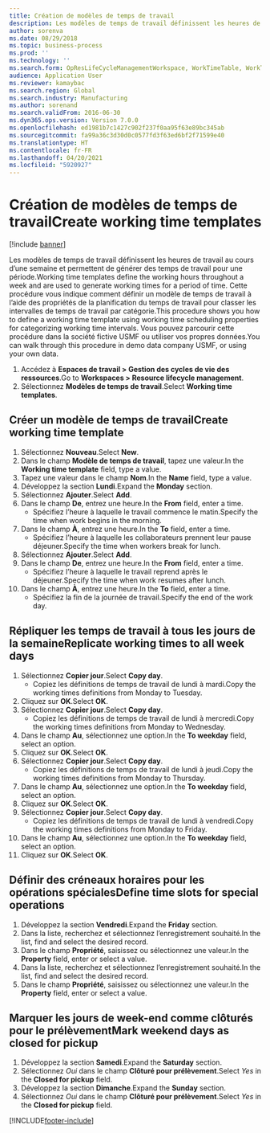 ```yaml
---
title: Création de modèles de temps de travail
description: Les modèles de temps de travail définissent les heures de travail au cours d’une semaine et permettent de générer des temps de travail pour une période.
author: sorenva
ms.date: 08/29/2018
ms.topic: business-process
ms.prod: ''
ms.technology: ''
ms.search.form: OpResLifeCycleManagementWorkspace, WorkTimeTable, WorkTimeCopyDayDialog, WorkPeriodTemplate
audience: Application User
ms.reviewer: kamaybac
ms.search.region: Global
ms.search.industry: Manufacturing
ms.author: sorenand
ms.search.validFrom: 2016-06-30
ms.dyn365.ops.version: Version 7.0.0
ms.openlocfilehash: ed1981b7c1427c902f237f0aa95f63e89bc345ab
ms.sourcegitcommit: fa99a36c3d30d0c0577fd3f63ed6bf2f71599e40
ms.translationtype: HT
ms.contentlocale: fr-FR
ms.lasthandoff: 04/20/2021
ms.locfileid: "5920927"
---
```

# <a name="create-working-time-templates"></a><span data-ttu-id="d9bdf-103">Création de modèles de temps de travail</span><span class="sxs-lookup"><span data-stu-id="d9bdf-103">Create working time templates</span></span>

[!include [banner](../../includes/banner.md)]

<span data-ttu-id="d9bdf-104">Les modèles de temps de travail définissent les heures de travail au cours d’une semaine et permettent de générer des temps de travail pour une période.</span><span class="sxs-lookup"><span data-stu-id="d9bdf-104">Working time templates define the working hours throughout a week and are used to generate working times for a period of time.</span></span> <span data-ttu-id="d9bdf-105">Cette procédure vous indique comment définir un modèle de temps de travail à l’aide des propriétés de la planification du temps de travail pour classer les intervalles de temps de travail par catégorie.</span><span class="sxs-lookup"><span data-stu-id="d9bdf-105">This procedure shows you how to define a working time template using working time scheduling properties for categorizing working time intervals.</span></span> <span data-ttu-id="d9bdf-106">Vous pouvez parcourir cette procédure dans la société fictive USMF ou utiliser vos propres données.</span><span class="sxs-lookup"><span data-stu-id="d9bdf-106">You can walk through this procedure in demo data company USMF, or using your own data.</span></span>

1. <span data-ttu-id="d9bdf-107">Accédez à **Espaces de travail > Gestion des cycles de vie des ressources**.</span><span class="sxs-lookup"><span data-stu-id="d9bdf-107">Go to **Workspaces > Resource lifecycle management**.</span></span>
1. <span data-ttu-id="d9bdf-108">Sélectionnez **Modèles de temps de travail**.</span><span class="sxs-lookup"><span data-stu-id="d9bdf-108">Select **Working time templates**.</span></span>

## <a name="create-working-time-template"></a><span data-ttu-id="d9bdf-109">Créer un modèle de temps de travail</span><span class="sxs-lookup"><span data-stu-id="d9bdf-109">Create working time template</span></span>

1. <span data-ttu-id="d9bdf-110">Sélectionnez **Nouveau**.</span><span class="sxs-lookup"><span data-stu-id="d9bdf-110">Select **New**.</span></span>
1. <span data-ttu-id="d9bdf-111">Dans le champ **Modèle de temps de travail**, tapez une valeur.</span><span class="sxs-lookup"><span data-stu-id="d9bdf-111">In the **Working time template** field, type a value.</span></span>
1. <span data-ttu-id="d9bdf-112">Tapez une valeur dans le champ **Nom**.</span><span class="sxs-lookup"><span data-stu-id="d9bdf-112">In the **Name** field, type a value.</span></span>
1. <span data-ttu-id="d9bdf-113">Développez la section **Lundi**.</span><span class="sxs-lookup"><span data-stu-id="d9bdf-113">Expand the **Monday** section.</span></span>
1. <span data-ttu-id="d9bdf-114">Sélectionnez **Ajouter**.</span><span class="sxs-lookup"><span data-stu-id="d9bdf-114">Select **Add**.</span></span>
1. <span data-ttu-id="d9bdf-115">Dans le champ **De**, entrez une heure.</span><span class="sxs-lookup"><span data-stu-id="d9bdf-115">In the **From** field, enter a time.</span></span>
    * <span data-ttu-id="d9bdf-116">Spécifiez l’heure à laquelle le travail commence le matin.</span><span class="sxs-lookup"><span data-stu-id="d9bdf-116">Specify the time when work begins in the morning.</span></span>  
1. <span data-ttu-id="d9bdf-117">Dans le champ **À**, entrez une heure.</span><span class="sxs-lookup"><span data-stu-id="d9bdf-117">In the **To** field, enter a time.</span></span>
    * <span data-ttu-id="d9bdf-118">Spécifiez l’heure à laquelle les collaborateurs prennent leur pause déjeuner.</span><span class="sxs-lookup"><span data-stu-id="d9bdf-118">Specify the time when workers break for lunch.</span></span>  
1. <span data-ttu-id="d9bdf-119">Sélectionnez **Ajouter**.</span><span class="sxs-lookup"><span data-stu-id="d9bdf-119">Select **Add**.</span></span>
1. <span data-ttu-id="d9bdf-120">Dans le champ **De**, entrez une heure.</span><span class="sxs-lookup"><span data-stu-id="d9bdf-120">In the **From** field, enter a time.</span></span>
    * <span data-ttu-id="d9bdf-121">Spécifiez l’heure à laquelle le travail reprend après le déjeuner.</span><span class="sxs-lookup"><span data-stu-id="d9bdf-121">Specify the time when work resumes after lunch.</span></span>  
1. <span data-ttu-id="d9bdf-122">Dans le champ **À**, entrez une heure.</span><span class="sxs-lookup"><span data-stu-id="d9bdf-122">In the **To** field, enter a time.</span></span>
    * <span data-ttu-id="d9bdf-123">Spécifiez la fin de la journée de travail.</span><span class="sxs-lookup"><span data-stu-id="d9bdf-123">Specify the end of the work day.</span></span>  

## <a name="replicate-working-times-to-all-week-days"></a><span data-ttu-id="d9bdf-124">Répliquer les temps de travail à tous les jours de la semaine</span><span class="sxs-lookup"><span data-stu-id="d9bdf-124">Replicate working times to all week days</span></span>

1. <span data-ttu-id="d9bdf-125">Sélectionnez **Copier jour**.</span><span class="sxs-lookup"><span data-stu-id="d9bdf-125">Select **Copy day**.</span></span>
    * <span data-ttu-id="d9bdf-126">Copiez les définitions de temps de travail de lundi à mardi.</span><span class="sxs-lookup"><span data-stu-id="d9bdf-126">Copy the working times definitions from Monday to Tuesday.</span></span>  
1. <span data-ttu-id="d9bdf-127">Cliquez sur **OK**.</span><span class="sxs-lookup"><span data-stu-id="d9bdf-127">Select **OK**.</span></span>
1. <span data-ttu-id="d9bdf-128">Sélectionnez **Copier jour**.</span><span class="sxs-lookup"><span data-stu-id="d9bdf-128">Select **Copy day**.</span></span>
    * <span data-ttu-id="d9bdf-129">Copiez les définitions de temps de travail de lundi à mercredi.</span><span class="sxs-lookup"><span data-stu-id="d9bdf-129">Copy the working times definitions from Monday to Wednesday.</span></span>  
1. <span data-ttu-id="d9bdf-130">Dans le champ **Au**, sélectionnez une option.</span><span class="sxs-lookup"><span data-stu-id="d9bdf-130">In the **To weekday** field, select an option.</span></span>
1. <span data-ttu-id="d9bdf-131">Cliquez sur **OK**.</span><span class="sxs-lookup"><span data-stu-id="d9bdf-131">Select **OK**.</span></span>
1. <span data-ttu-id="d9bdf-132">Sélectionnez **Copier jour**.</span><span class="sxs-lookup"><span data-stu-id="d9bdf-132">Select **Copy day**.</span></span>
    * <span data-ttu-id="d9bdf-133">Copiez les définitions de temps de travail de lundi à jeudi.</span><span class="sxs-lookup"><span data-stu-id="d9bdf-133">Copy the working times definitions from Monday to Thursday.</span></span>  
1. <span data-ttu-id="d9bdf-134">Dans le champ **Au**, sélectionnez une option.</span><span class="sxs-lookup"><span data-stu-id="d9bdf-134">In the **To weekday** field, select an option.</span></span>
1. <span data-ttu-id="d9bdf-135">Cliquez sur **OK**.</span><span class="sxs-lookup"><span data-stu-id="d9bdf-135">Select **OK**.</span></span>
1. <span data-ttu-id="d9bdf-136">Sélectionnez **Copier jour**.</span><span class="sxs-lookup"><span data-stu-id="d9bdf-136">Select **Copy day**.</span></span>
    * <span data-ttu-id="d9bdf-137">Copiez les définitions de temps de travail de lundi à vendredi.</span><span class="sxs-lookup"><span data-stu-id="d9bdf-137">Copy the working times definitions from Monday to Friday.</span></span>  
1. <span data-ttu-id="d9bdf-138">Dans le champ **Au**, sélectionnez une option.</span><span class="sxs-lookup"><span data-stu-id="d9bdf-138">In the **To weekday** field, select an option.</span></span>
1. <span data-ttu-id="d9bdf-139">Cliquez sur **OK**.</span><span class="sxs-lookup"><span data-stu-id="d9bdf-139">Select **OK**.</span></span>

## <a name="define-time-slots-for-special-operations"></a><span data-ttu-id="d9bdf-140">Définir des créneaux horaires pour les opérations spéciales</span><span class="sxs-lookup"><span data-stu-id="d9bdf-140">Define time slots for special operations</span></span>

1. <span data-ttu-id="d9bdf-141">Développez la section **Vendredi**.</span><span class="sxs-lookup"><span data-stu-id="d9bdf-141">Expand the **Friday** section.</span></span>
1. <span data-ttu-id="d9bdf-142">Dans la liste, recherchez et sélectionnez l’enregistrement souhaité.</span><span class="sxs-lookup"><span data-stu-id="d9bdf-142">In the list, find and select the desired record.</span></span>
1. <span data-ttu-id="d9bdf-143">Dans le champ **Propriété**, saisissez ou sélectionnez une valeur.</span><span class="sxs-lookup"><span data-stu-id="d9bdf-143">In the **Property** field, enter or select a value.</span></span>
1. <span data-ttu-id="d9bdf-144">Dans la liste, recherchez et sélectionnez l’enregistrement souhaité.</span><span class="sxs-lookup"><span data-stu-id="d9bdf-144">In the list, find and select the desired record.</span></span>
1. <span data-ttu-id="d9bdf-145">Dans le champ **Propriété**, saisissez ou sélectionnez une valeur.</span><span class="sxs-lookup"><span data-stu-id="d9bdf-145">In the **Property** field, enter or select a value.</span></span>

## <a name="mark-weekend-days-as-closed-for-pickup"></a><span data-ttu-id="d9bdf-146">Marquer les jours de week-end comme clôturés pour le prélèvement</span><span class="sxs-lookup"><span data-stu-id="d9bdf-146">Mark weekend days as closed for pickup</span></span>

1. <span data-ttu-id="d9bdf-147">Développez la section **Samedi**.</span><span class="sxs-lookup"><span data-stu-id="d9bdf-147">Expand the **Saturday** section.</span></span>
1. <span data-ttu-id="d9bdf-148">Sélectionnez *Oui* dans le champ **Clôturé pour prélèvement**.</span><span class="sxs-lookup"><span data-stu-id="d9bdf-148">Select *Yes* in the **Closed for pickup** field.</span></span>
1. <span data-ttu-id="d9bdf-149">Développez la section **Dimanche**.</span><span class="sxs-lookup"><span data-stu-id="d9bdf-149">Expand the **Sunday** section.</span></span>
1. <span data-ttu-id="d9bdf-150">Sélectionnez *Oui* dans le champ **Clôturé pour prélèvement**.</span><span class="sxs-lookup"><span data-stu-id="d9bdf-150">Select *Yes* in the **Closed for pickup** field.</span></span>


[!INCLUDE[footer-include](../../../includes/footer-banner.md)]
